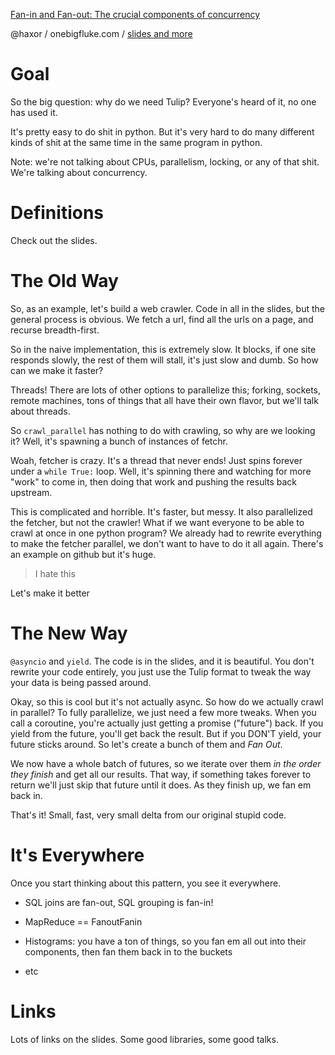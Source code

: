 [Fan-in and Fan-out: The crucial components of concurrency](https://us.pycon.org/2014/schedule/presentation/218/)

@haxor / onebigfluke.com / [slides and more](github.com/bslatkin/pycon2014)

# Goal

So the big question: why do we need Tulip? Everyone's heard of it, no
one has used it.

It's pretty easy to do shit in python. But it's very hard to do many
different kinds of shit at the same time in the same program in python.

Note: we're not talking about CPUs, parallelism, locking, or any of that
shit. We're talking about concurrency.

# Definitions

Check out the slides.

# The Old Way

So, as an example, let's build a web crawler. Code in all in the slides,
but the general process is obvious. We fetch a url, find all the
urls on a page, and recurse breadth-first.

So in the naive implementation, this is extremely slow. It blocks, if
one site responds slowly, the rest of them will stall, it's just slow
and dumb. So how can we make it faster?

Threads! There are lots of other options to parallelize this; forking,
sockets, remote machines, tons of things that all have their own flavor,
but we'll talk about threads.

So `crawl_parallel` has nothing to do with crawling, so why are we
looking it? Well, it's spawning a bunch of instances of fetchr.

Woah, fetcher is crazy. It's a thread that never ends! Just spins
forever under a `while True:` loop. Well, it's spinning there and
watching for more "work" to come in, then doing that work and pushing
the results back upstream.

This is complicated and horrible. It's faster, but messy. It also
parallelized the fetcher, but not the crawler! What if we want everyone
to be able to crawl at once in one python program? We already had to
rewrite everything to make the fetcher parallel, we don't want to have
to do it all again. There's an example on github but it's huge.

> I hate this

Let's make it better

# The New Way

`@asyncio` and `yield`. The code is in the slides, and it is beautiful.
You don't rewrite your code entirely, you just use the Tulip format to
tweak the way your data is being passed around.

Okay, so this is cool but it's not actually async. So how do we actually
crawl in parallel? To fully parallelize, we just need a few more tweaks.
When you call a coroutine, you're actually just getting a promise
("future") back. If you yield from the future, you'll get back the
result. But if you DON'T yield, your future sticks around. So let's
create a bunch of them and _Fan Out_.

We now have a whole batch of futures, so we iterate over them _in the
order they finish_ and get all our results. That way, if something takes
forever to return we'll just skip that future until it does. As they
finish up, we fan em back in.

That's it! Small, fast, very small delta from our original stupid code.

# It's Everywhere

Once you start thinking about this pattern, you see it everywhere.

- SQL joins are fan-out, SQL grouping is fan-in!

- MapReduce == FanoutFanin

- Histograms: you have a ton of things, so you fan em all out into their
  components, then fan them back in to the buckets

- etc

# Links

Lots of links on the slides. Some good libraries, some good talks.

